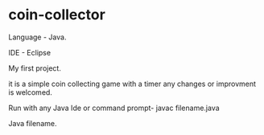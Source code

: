 # coin-collector
Language - Java.






IDE - Eclipse






My first project.






it is a simple coin collecting game with a timer
any changes or improvment is welcomed.





Run with any Java Ide or command prompt- javac filename.java













Java filename.
